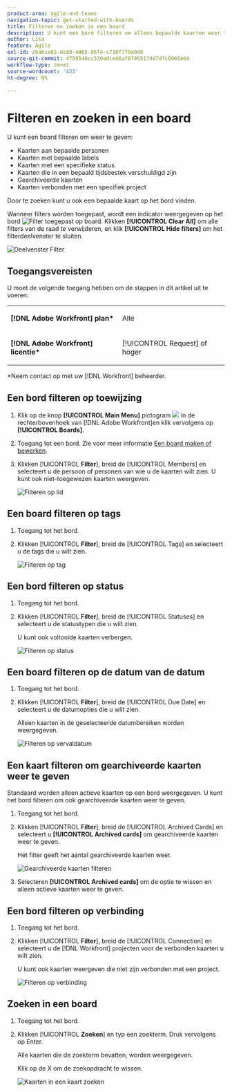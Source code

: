 ```yaml
---
product-area: agile-and-teams
navigation-topic: get-started-with-boards
title: Filteren en zoeken in een board
description: U kunt een bord filteren om alleen bepaalde kaarten weer te geven.
author: Lisa
feature: Agile
exl-id: 26abce82-dcd9-4865-96f4-c710f7f0a0d8
source-git-commit: 4f59548cc539adced6af6795517dd7d7c0965e6d
workflow-type: tm+mt
source-wordcount: '423'
ht-degree: 0%

---
```


# Filteren en zoeken in een board

U kunt een board filteren om weer te geven:

* Kaarten aan bepaalde personen
* Kaarten met bepaalde labels
* Kaarten met een specifieke status
* Kaarten die in een bepaald tijdsbestek verschuldigd zijn
* Gearchiveerde kaarten
* Kaarten verbonden met een specifiek project

Door te zoeken kunt u ook een bepaalde kaart op het bord vinden.

Wanneer filters worden toegepast, wordt een indicator weergegeven op het bord ![Filter toegepast op board](assets/boards-filterapplied-30x30.png). Klikken **[!UICONTROL Clear All]** om alle filters van de raad te verwijderen, en klik **[!UICONTROL Hide filters]** om het filterdeelvenster te sluiten.

![Deelvenster Filter](assets/boards-all-filters-collapsed-1022.png)

## Toegangsvereisten

U moet de volgende toegang hebben om de stappen in dit artikel uit te voeren:

<table style="table-layout:auto"> 
 <col> 
 <col> 
 <tbody> 
  <tr> 
   <td role="rowheader"><strong>[!DNL Adobe Workfront] plan*</strong></td> 
   <td> <p>Alle</p> </td> 
  </tr> 
  <tr> 
   <td role="rowheader"><strong>[!DNL Adobe Workfront] licentie*</strong></td> 
   <td> <p>[!UICONTROL Request] of hoger</p> </td> 
  </tr> 
 </tbody> 
</table>

&#42;Neem contact op met uw [!DNL Workfront] beheerder.

## Een bord filteren op toewijzing

1. Klik op de knop **[!UICONTROL Main Menu]** pictogram ![](assets/main-menu-icon.png) in de rechterbovenhoek van [!DNL Adobe Workfront]en klik vervolgens op **[!UICONTROL Boards]**.
1. Toegang tot een bord. Zie voor meer informatie [Een board maken of bewerken](../../agile/get-started-with-boards/create-edit-board.md).
1. Klikken [!UICONTROL **Filter**], breid de [!UICONTROL Members] en selecteert u de persoon of personen van wie u de kaarten wilt zien. U kunt ook niet-toegewezen kaarten weergeven.

   ![Filteren op lid](assets/boards-filter-by-assignees-0822.png)

## Een board filteren op tags

1. Toegang tot het bord.
1. Klikken [!UICONTROL **Filter**], breid de [!UICONTROL Tags] en selecteert u de tags die u wilt zien.

   ![Filteren op tag](assets/boards-filter-by-tags-0822.png)

## Een bord filteren op status

1. Toegang tot het bord.
1. Klikken [!UICONTROL **Filter**], breid de [!UICONTROL Statuses] en selecteert u de statustypen die u wilt zien.

   U kunt ook voltooide kaarten verbergen.

   ![Filteren op status](assets/boards-filter-by-status-0822.png)

## Een board filteren op de datum van de datum

1. Toegang tot het bord.
1. Klikken [!UICONTROL **Filter**], breid de [!UICONTROL Due Date] en selecteert u de datumopties die u wilt zien.

   Alleen kaarten in de geselecteerde datumbereiken worden weergegeven.

   ![Filteren op vervaldatum](assets/boards-filter-by-due-date-0822.png)

## Een kaart filteren om gearchiveerde kaarten weer te geven

Standaard worden alleen actieve kaarten op een bord weergegeven. U kunt het bord filteren om ook gearchiveerde kaarten weer te geven.

1. Toegang tot het bord.
1. Klikken [!UICONTROL **Filter**], breid de [!UICONTROL Archived Cards] en selecteert u **[!UICONTROL Archived cards]** om gearchiveerde kaarten weer te geven.

   Het filter geeft het aantal gearchiveerde kaarten weer.

   ![Gearchiveerde kaarten filteren](assets/boards-filter-by-archived-cards_0822.png)

1. Selecteren **[!UICONTROL Archived cards]** om de optie te wissen en alleen actieve kaarten weer te geven.

## Een bord filteren op verbinding

1. Toegang tot het bord.
1. Klikken [!UICONTROL **Filter**], breid de [!UICONTROL Connection] en selecteert u de [!DNL Workfront] projecten voor de verbonden kaarten u wilt zien.

   U kunt ook kaarten weergeven die niet zijn verbonden met een project.

   ![Filteren op verbinding](assets/boards-filter-by-connection.png)

## Zoeken in een board

1. Toegang tot het bord.
1. Klikken [!UICONTROL **Zoeken**] en typ een zoekterm. Druk vervolgens op Enter.

   Alle kaarten die de zoekterm bevatten, worden weergegeven.

   Klik op de X om de zoekopdracht te wissen.

   ![Kaarten in een kaart zoeken](assets/boards-searchbox.png)
